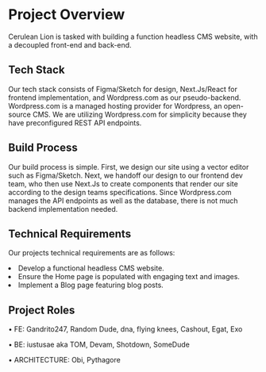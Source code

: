 <H1> Project Overview </H1>

  <p> Cerulean Lion is tasked with building a function headless CMS website, with a decoupled front-end and back-end. </p>
  
  
<H2> Tech Stack </H2>
  
  <P> Our tech stack consists of Figma/Sketch for design, Next.Js/React for frontend implementation, and Wordpress.com as our pseudo-backend. Wordpress.com is a managed hosting provider for Wordpress, an open-source CMS. We are utilizing Wordpress.com for simplicity because they have preconfigured REST API endpoints. </P>
  
  
<H2> Build Process </H2>
  <P> Our build process is simple. First, we design our site using a vector editor such as Figma/Sketch. Next, we handoff our design to our frontend dev team, who then use Next.Js to create components that render our site according to the design teams specifications. Since Wordpress.com manages the API endpoints as well as the database, there is not much backend implementation needed. </P>
  

<H2> Technical Requirements </H2>

  <P> Our projects technical requirements are as follows:</>
  <li> Develop a functional headless CMS website. </li>
  <li> Ensure the Home page is populated with engaging text and images. </li>
  <li> Implement a Blog page featuring blog posts. </li>
  
  
<H2> Project Roles </H2>

• FE: Gandrito247, Random Dude, dna, flying knees, Cashout, Egat, Exo

• BE: iustusae aka TOM, Devam, Shotdown, SomeDude

• ARCHITECTURE: Obi, Pythagore
